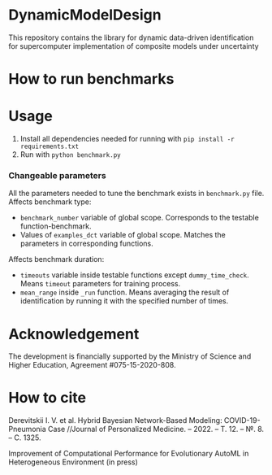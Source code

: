 # DynamicModelDesign

This repository contains the library for dynamic data-driven identification for supercomputer implementation of composite models under uncertainty

# How to run benchmarks

# Usage
1. Install all dependencies needed for running with `pip install -r requirements.txt`
2. Run with `python benchmark.py`

### Changeable parameters
All the parameters needed to tune the benchmark exists in `benchmark.py` file.
Affects benchmark type:
* `benchmark_number` variable of global scope. Corresponds to the testable function-benchmark.
* Values of `examples_dct` variable of global scope. Matches the parameters in corresponding functions.

Affects benchmark duration:
* `timeouts` variable inside testable functions except `dummy_time_check`. Means `timeout` parameters for training process.
* `mean_range` inside `_run` function. Means averaging the result of identification by running it with the specified number of times.

# Acknowledgement

The development is financially supported by the Ministry of Science and Higher Education, Agreement \#075-15-2020-808.

# How to cite

Derevitskii I. V. et al. Hybrid Bayesian Network-Based Modeling: COVID-19-Pneumonia Case //Journal of Personalized Medicine. – 2022. – Т. 12. – №. 8. – С. 1325.

Improvement of Computational Performance for Evolutionary AutoML in Heterogeneous Environment (in press)
